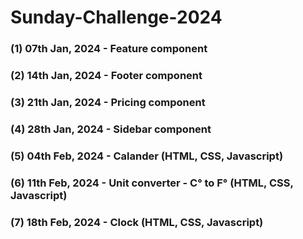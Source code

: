 <H1 style="text-center"> Sunday-Challenge-2024 </H1>

<h3> (1) 07th Jan, 2024 - Feature component </h3>

<h3> (2) 14th Jan, 2024 - Footer component </h3>

<h3> (3) 21th Jan, 2024 - Pricing component </h3>

<h3> (4) 28th Jan, 2024 - Sidebar component </h3>

<h3> (5) 04th Feb, 2024 - Calander (HTML, CSS, Javascript) </h3>

<h3> (6) 11th Feb, 2024 - Unit converter - C° to F° (HTML, CSS, Javascript) </h3>

<h3> (7) 18th Feb, 2024 - Clock (HTML, CSS, Javascript) </h3>
